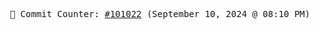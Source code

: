 <p align="center">
    <samp>
        📮 Commit Counter: <a href="https://github.com/Javascript-void0/Javascript-void0/commits/main">#101022</a> (September 10, 2024 @ 08:10 PM)
    </samp>
</p>